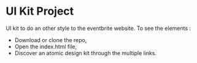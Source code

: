 # UI Kit Project
UI kit to do an other style to the eventbrite website. 
To see the elements :
* Download or clone the repo,
* Open the index.html file,
* Discover an atomic design kit through the multiple links.
